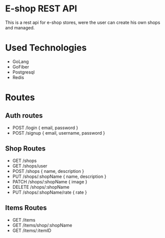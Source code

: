# E-shop REST API

This is a rest api for e-shop stores, were the user can create his own shops and managed.

# Used Technologies

- GoLang
- GoFiber
- Postgresql
- Redis

# Routes

## Auth routes

- POST    /login    { email, password }
- POST    /signup   { email, username, password }

## Shop Routes

- GET     /shops
- GET     /shops/user
- POST    /shops            { name, description }
- PUT     /shops/:shopName  { name, description }
- PATCH   /shops/:shopName  { image }
- DELETE  /shops/:shopName
- PUT     /shops/:shopName/rate { rate }

## Items Routes

- GET     /items
- GET     /items/shop/:shopName
- GET     /items/:itemID
